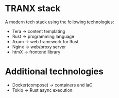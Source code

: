 # TRANX stack
A modern tech stack using the following technologies:
- Tera -> content templating
- Rust -> programming language
- Axum -> web framework for Rust
- Nginx -> web/proxy server
- htmX -> frontend library
# Additional technologies
- Docker(compose) -> containers and IaC
- Tokio -> Rust async execution

